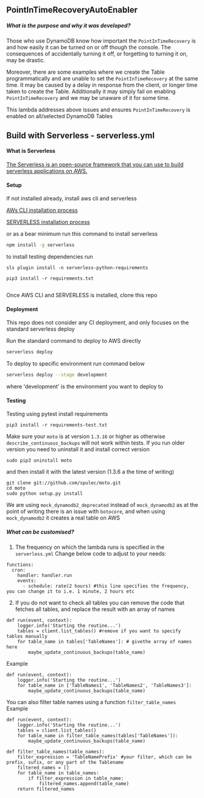 <!--
title: 'PointInTimeRecoveryAutoEnabler'
description: 'This lambda ensures point in time recovery is enabled on all DynamoDB tales'
layout: Doc
framework: v1
platform: AWS
language: Python
authorLink: 'https://github.com/sylvekk'
authorName: 'Sylwester Karwacki'
authorAvatar: 'https://en.gravatar.com/userimage/151138712/3517d1908c28e1b26b2d3cb723921630.jpeg'
-->
## PointInTimeRecoveryAutoEnabler

##### What is the purpose and why it was developed?
Those who use DynamoDB know how important the ```PointInTimeRecovery``` 
is and how easily it can be turned on or off though the console. The consequences of accidentally turning it off, 
or forgetting to turning it on, may be drastic. 

Moreover, there are some examples where we create the Table programmatically and are unable to set the ```PointInTimeRecovery``` at the same time.
It may be caused by a delay in response from the client, or longer time taken to create the Table. 
Additionally it may simply fail on enabling ```PointInTimeRecovery``` and we may be unaware of it for some time.

This lambda addresses above issues and ensures ```PointInTimeRecovery``` is enabled on all/selected DynamoDB Tables

## Build with Serverless - serverless.yml
#### What is Serverless
[The Serverless is an open-source framework that you can use to build serverless applications on AWS.](https://www.serverless.com/)

#### Setup
If not installed already, install aws cli and serverless

[AWs CLI installation process](https://docs.aws.amazon.com/cli/latest/userguide/cli-chap-install.html)

[SERVERLESS installation process](https://www.serverless.com/framework/docs/getting-started/)

or as a bear minimum run this command to install serverless
```bash
npm install -g serverless
```
to install testing dependencies run
```
sls plugin install -n serverless-python-requirements
```
``` 
pip3 install -r requirements.txt
 
```

Once AWS CLI and SERVERLESS is installed, clone this repo

#### Deployment
This repo does not consider any CI deployment, and only focuses on the standard serverless deploy

Run the standard command to deploy to AWS directly 

```bash
serverless deploy
```

To deploy to specific environment run command below 

```bash
serverless deploy --stage development
```
where 'development' is the environment you want to deploy to

#### Testing
Testing using pytest
install requirements
``` 
pip3 install -r requirements-test.txt

```

Make sure your ```moto``` is at version ```1.3.16``` or higher as otherwise 
```describe_continuous_backups``` will not work within tests.
If you run older version you need to uninstall it and install correct version
``` 
sudo pip3 uninstall moto
```
and then install it with the latest version (1.3.6 a the time of writing)
``` 
git clone git://github.com/spulec/moto.git
cd moto
sudo python setup.py install
```

We are using ```mock_dynamodb2_deprecated``` instead of ```mock_dynamodb2```
 as at the point of writing there is an issue with ```botocore```, and when using ```mock_dynamodb2```
  it creates a real table on AWS
##### What can be customised?

1. The frequency on which the lambda runs is specified in the ```serverless.yml```
Change below code to adjust to your needs:
``` 
functions:
  cron:
    handler: handler.run
    events:
      - schedule: rate(2 hours) #this line specifies the frequency, you can change it to i.e. 1 minute, 2 hours etc
```

2. If you do not want to check all tables you can remove the code that fetches all tables, 
and replace the result with an array of names

``` 
def run(event, context):
    logger.info('Starting the routine...')
    tables = client.list_tables() #remove if you want to specify tables manually
    for table_name in tables['TableNames']: # givethe array of names here
        maybe_update_continuous_backups(table_name)
```

Example
``` 
def run(event, context):
    logger.info('Starting the routine...')
    for table_name in ['TableNames1', 'TableNames2', 'TableNames3']:
        maybe_update_continuous_backups(table_name)
```

You can also filter table names using a function ```filter_table_names```
Example
``` 
def run(event, context):
    logger.info('Starting the routine...')
    tables = client.list_tables()
    for table_name in filter_table_names(tables['TableNames']):
        maybe_update_continuous_backups(table_name)
```
``` 
def filter_table_names(table_names):
    filter_expression = 'TableNamePrefix' #your filter, which can be prefix, sufix, or any part of the Tablename
    filtered_names = []
    for table_name in table_names:
        if filter_expression in table_name:
            filtered_names.append(table_name)
    return filtered_names
```
